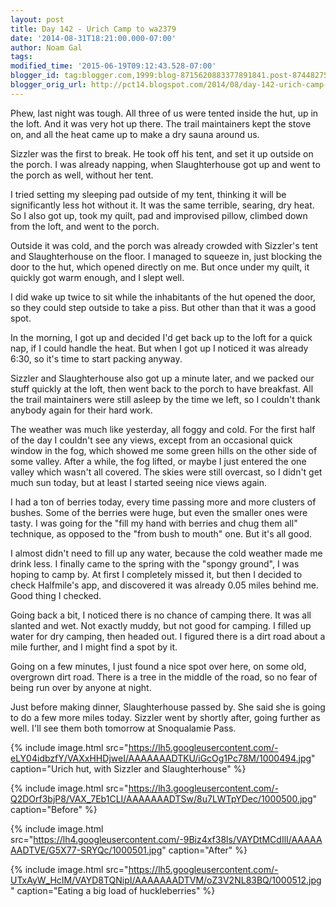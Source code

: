 ```yaml
---
layout: post
title: Day 142 - Urich Camp to wa2379
date: '2014-08-31T18:21:00.000-07:00'
author: Noam Gal
tags:
modified_time: '2015-06-19T09:12:43.528-07:00'
blogger_id: tag:blogger.com,1999:blog-8715620883377891841.post-8744827544228373875
blogger_orig_url: http://pct14.blogspot.com/2014/08/day-142-urich-camp-to-wa2379.html
---
```

Phew, last night was tough. All three of us were tented inside the hut, up in the loft. And it was very hot up there. The trail maintainers kept the stove on, and all the heat came up to make a dry sauna around us.

Sizzler was the first to break. He took off his tent, and set it up outside on the porch. I was already napping, when Slaughterhouse got up and went to the porch as well, without her tent.

I tried setting my sleeping pad outside of my tent, thinking it will be significantly less hot without it. It was the same terrible, searing, dry heat. So I also got up, took my quilt, pad and improvised pillow, climbed down from the loft, and went to the porch.

Outside it was cold, and the porch was already crowded with Sizzler's tent and Slaughterhouse on the floor. I managed to squeeze in, just blocking the door to the hut, which opened directly on me. But once under my quilt, it quickly got warm enough, and I slept well.

I did wake up twice to sit while the inhabitants of the hut opened the door, so they could step outside to take a piss. But other than that it was a good spot.

In the morning, I got up and decided I'd get back up to the loft for a quick nap, if I could handle the heat. But when I got up I noticed it was already 6:30, so it's time to start packing anyway.

Sizzler and Slaughterhouse also got up a minute later, and we packed our stuff quickly at the loft, then went back to the porch to have breakfast. All the trail maintainers were still asleep by the time we left, so I couldn't thank anybody again for their hard work.

The weather was much like yesterday, all foggy and cold. For the first half of the day I couldn't see any views, except from an occasional quick window in the fog, which showed me some green hills on the other side of some valley. After a while, the fog lifted, or maybe I just entered the one valley which wasn't all covered. The skies were still overcast, so I didn't get much sun today, but at least I started seeing nice views again.

I had a ton of berries today, every time passing more and more clusters of bushes. Some of the berries were huge, but even the smaller ones were tasty. I was going for the "fill my hand with berries and chug them all" technique, as opposed to the "from bush to mouth" one. But it's all good.

I almost didn't need to fill up any water, because the cold weather made me drink less. I finally came to the spring with the "spongy ground", I was hoping to camp by. At first I completely missed it, but then I decided to check Halfmile's app, and discovered it was already 0.05 miles behind me. Good thing I checked.

Going back a bit, I noticed there is no chance of camping there. It was all slanted and wet. Not exactly muddy, but not good for camping. I filled up water for dry camping, then headed out. I figured there is a dirt road about a mile further, and I might find a spot by it.

Going on a few minutes, I just found a nice spot over here, on some old, overgrown dirt road. There is a tree in the middle of the road, so no fear of being run over by anyone at night.

Just before making dinner, Slaughterhouse passed by. She said she is going to do a few more miles today. Sizzler went by shortly after, going further as well. I'll see them both tomorrow at Snoqualamie Pass.

{% include image.html src="https://lh5.googleusercontent.com/-eLY04idbzfY/VAXxHHDjweI/AAAAAAADTKU/iGcOg1Pc78M/1000494.jpg" caption="Urich hut, with Sizzler and Slaughterhouse" %}

{% include image.html src="https://lh3.googleusercontent.com/-Q2DOrf3bjP8/VAX_7Eb1CLI/AAAAAAADTSw/8u7LWTpYDec/1000500.jpg" caption="Before" %}

{% include image.html src="https://lh4.googleusercontent.com/-9Biz4xf38ls/VAYDtMCdIlI/AAAAAAADTVE/G5X77-SRYQc/1000501.jpg" caption="After" %}

{% include image.html src="https://lh5.googleusercontent.com/-UTxAyW_HcIM/VAYD8TQNipI/AAAAAAADTVM/oZ3V2NL83BQ/1000512.jpg" caption="Eating a big load of huckleberries" %}
